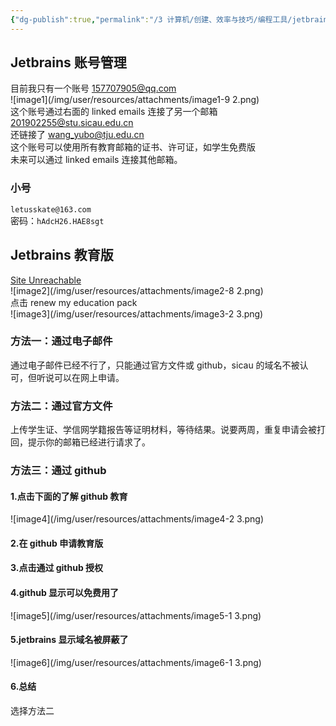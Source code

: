 ```yaml
---
{"dg-publish":true,"permalink":"/3 计算机/创建、效率与技巧/编程工具/jetbrains/Jetbrains账号与教育版/","title":"Jetbrains账号与教育版"}
---
```



## Jetbrains 账号管理
目前我只有一个账号 157707905@qq.com  
![image1](/img/user/resources/attachments/image1-9 2.png)  
这个账号通过右面的 linked emails 连接了另一个邮箱 201902255@stu.sicau.edu.cn  
还链接了 wang_yubo@tju.edu.cn  
这个账号可以使用所有教育邮箱的证书、许可证，如学生免费版  
未来可以通过 linked emails 连接其他邮箱。
### 小号
`letusskate@163.com`  
密码：`hAdcH26.HAE8sgt`
## Jetbrains 教育版
[Site Unreachable](https://www.jetbrains.com/shop/eform/students)  
![image2](/img/user/resources/attachments/image2-8 2.png)  
点击 renew my education pack  
![image3](/img/user/resources/attachments/image3-2 3.png)
### 方法一：通过电子邮件
通过电子邮件已经不行了，只能通过官方文件或 github，sicau 的域名不被认可，但听说可以在网上申请。
### 方法二：通过官方文件
上传学生证、学信网学籍报告等证明材料，等待结果。说要两周，重复申请会被打回，提示你的邮箱已经进行请求了。
### 方法三：通过 github
#### 1.点击下面的了解 github 教育
![image4](/img/user/resources/attachments/image4-2 3.png)
#### 2.在 github 申请教育版
#### 3.点击通过 github 授权
#### 4.github 显示可以免费用了
![image5](/img/user/resources/attachments/image5-1 3.png)
#### 5.jetbrains 显示域名被屏蔽了
![image6](/img/user/resources/attachments/image6-1 3.png)
#### 6.总结
选择方法二